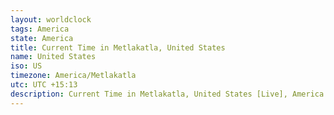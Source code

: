 ```yaml
---
layout: worldclock
tags: America
state: America
title: Current Time in Metlakatla, United States
name: United States
iso: US
timezone: America/Metlakatla
utc: UTC +15:13
description: Current Time in Metlakatla, United States [Live], America. Live update now time in Metlakatla, timezone America/Metlakatla, UTC +15:13, Country ISO code & Current Local Time.
---
```



